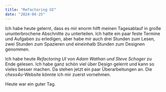 ```yaml
---
title: "Refactoring UI"
date: "2024-04-25"
---
```


Ich habe heute gelernt, dass es mir enorm hilft meinen Tagesablauf in große ununterbrochene Abschnitte zu unterteilen. Ich hatte ein paar feste Termine und Aufgaben zu erledigen, aber habe mir auch drei Stunden zum Lesen, zwei Stunden zum Spazieren und eineinhalb Stunden zum Designen genommen.

Ich habe heute _Refactoring UI_ von _Adam Wathan und Steve Schoger_ zu Ende gelesen. Ich habe ganz schön viel über Design gelernt und kann so vieles besser machen. Da stehen jetzt ein paar Überarbeitungen an. Die _chess4u_-Website könnte ich mir zuerst vornehmen.

Heute war ein guter Tag.

